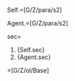 Self.=[G/Z/para/s2]

Agent.=[G/Z/para/s2]

sec=<ol><li>{Self.sec}</li><li>{Agent.sec}</li></ol>

=[G/Z/ol/Base]
